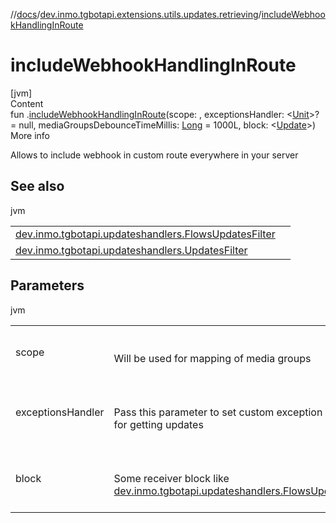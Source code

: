 //[docs](../../index.md)/[dev.inmo.tgbotapi.extensions.utils.updates.retrieving](index.md)/[includeWebhookHandlingInRoute](include-webhook-handling-in-route.md)



# includeWebhookHandlingInRoute  
[jvm]  
Content  
fun .[includeWebhookHandlingInRoute](include-webhook-handling-in-route.md)(scope: , exceptionsHandler: <[Unit](https://kotlinlang.org/api/latest/jvm/stdlib/kotlin/-unit/index.html)>? = null, mediaGroupsDebounceTimeMillis: [Long](https://kotlinlang.org/api/latest/jvm/stdlib/kotlin/-long/index.html) = 1000L, block: <[Update](../dev.inmo.tgbotapi.types.update.abstracts/-update/index.md)>)  
More info  


Allows to include webhook in custom route everywhere in your server



## See also  
  
jvm  
  
| | |
|---|---|
| <a name="dev.inmo.tgbotapi.extensions.utils.updates.retrieving//includeWebhookHandlingInRoute/io.ktor.routing.Route#kotlinx.coroutines.CoroutineScope#kotlin.coroutines.SuspendFunction1[kotlin.Throwable,kotlin.Unit]?#kotlin.Long#kotlin.coroutines.SuspendFunction1[dev.inmo.tgbotapi.types.update.abstracts.Update,kotlin.Unit]/PointingToDeclaration/"></a>[dev.inmo.tgbotapi.updateshandlers.FlowsUpdatesFilter](../dev.inmo.tgbotapi.updateshandlers/-flows-updates-filter/index.md)| <a name="dev.inmo.tgbotapi.extensions.utils.updates.retrieving//includeWebhookHandlingInRoute/io.ktor.routing.Route#kotlinx.coroutines.CoroutineScope#kotlin.coroutines.SuspendFunction1[kotlin.Throwable,kotlin.Unit]?#kotlin.Long#kotlin.coroutines.SuspendFunction1[dev.inmo.tgbotapi.types.update.abstracts.Update,kotlin.Unit]/PointingToDeclaration/"></a>|
| <a name="dev.inmo.tgbotapi.extensions.utils.updates.retrieving//includeWebhookHandlingInRoute/io.ktor.routing.Route#kotlinx.coroutines.CoroutineScope#kotlin.coroutines.SuspendFunction1[kotlin.Throwable,kotlin.Unit]?#kotlin.Long#kotlin.coroutines.SuspendFunction1[dev.inmo.tgbotapi.types.update.abstracts.Update,kotlin.Unit]/PointingToDeclaration/"></a>[dev.inmo.tgbotapi.updateshandlers.UpdatesFilter](../dev.inmo.tgbotapi.updateshandlers/-updates-filter/as-update-receiver.md)| <a name="dev.inmo.tgbotapi.extensions.utils.updates.retrieving//includeWebhookHandlingInRoute/io.ktor.routing.Route#kotlinx.coroutines.CoroutineScope#kotlin.coroutines.SuspendFunction1[kotlin.Throwable,kotlin.Unit]?#kotlin.Long#kotlin.coroutines.SuspendFunction1[dev.inmo.tgbotapi.types.update.abstracts.Update,kotlin.Unit]/PointingToDeclaration/"></a>|
  


## Parameters  
  
jvm  
  
| | |
|---|---|
| <a name="dev.inmo.tgbotapi.extensions.utils.updates.retrieving//includeWebhookHandlingInRoute/io.ktor.routing.Route#kotlinx.coroutines.CoroutineScope#kotlin.coroutines.SuspendFunction1[kotlin.Throwable,kotlin.Unit]?#kotlin.Long#kotlin.coroutines.SuspendFunction1[dev.inmo.tgbotapi.types.update.abstracts.Update,kotlin.Unit]/PointingToDeclaration/"></a>scope| <a name="dev.inmo.tgbotapi.extensions.utils.updates.retrieving//includeWebhookHandlingInRoute/io.ktor.routing.Route#kotlinx.coroutines.CoroutineScope#kotlin.coroutines.SuspendFunction1[kotlin.Throwable,kotlin.Unit]?#kotlin.Long#kotlin.coroutines.SuspendFunction1[dev.inmo.tgbotapi.types.update.abstracts.Update,kotlin.Unit]/PointingToDeclaration/"></a><br><br>Will be used for mapping of media groups<br><br>|
| <a name="dev.inmo.tgbotapi.extensions.utils.updates.retrieving//includeWebhookHandlingInRoute/io.ktor.routing.Route#kotlinx.coroutines.CoroutineScope#kotlin.coroutines.SuspendFunction1[kotlin.Throwable,kotlin.Unit]?#kotlin.Long#kotlin.coroutines.SuspendFunction1[dev.inmo.tgbotapi.types.update.abstracts.Update,kotlin.Unit]/PointingToDeclaration/"></a>exceptionsHandler| <a name="dev.inmo.tgbotapi.extensions.utils.updates.retrieving//includeWebhookHandlingInRoute/io.ktor.routing.Route#kotlinx.coroutines.CoroutineScope#kotlin.coroutines.SuspendFunction1[kotlin.Throwable,kotlin.Unit]?#kotlin.Long#kotlin.coroutines.SuspendFunction1[dev.inmo.tgbotapi.types.update.abstracts.Update,kotlin.Unit]/PointingToDeclaration/"></a><br><br>Pass this parameter to set custom exception handler for getting updates<br><br>|
| <a name="dev.inmo.tgbotapi.extensions.utils.updates.retrieving//includeWebhookHandlingInRoute/io.ktor.routing.Route#kotlinx.coroutines.CoroutineScope#kotlin.coroutines.SuspendFunction1[kotlin.Throwable,kotlin.Unit]?#kotlin.Long#kotlin.coroutines.SuspendFunction1[dev.inmo.tgbotapi.types.update.abstracts.Update,kotlin.Unit]/PointingToDeclaration/"></a>block| <a name="dev.inmo.tgbotapi.extensions.utils.updates.retrieving//includeWebhookHandlingInRoute/io.ktor.routing.Route#kotlinx.coroutines.CoroutineScope#kotlin.coroutines.SuspendFunction1[kotlin.Throwable,kotlin.Unit]?#kotlin.Long#kotlin.coroutines.SuspendFunction1[dev.inmo.tgbotapi.types.update.abstracts.Update,kotlin.Unit]/PointingToDeclaration/"></a><br><br>Some receiver block like [dev.inmo.tgbotapi.updateshandlers.FlowsUpdatesFilter](../dev.inmo.tgbotapi.updateshandlers/-flows-updates-filter/index.md)<br><br>|
  
  



